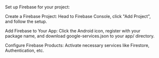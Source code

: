 Set up Firebase for your project:

Create a Firebase Project: Head to Firebase Console, click "Add Project", and follow the setup.

Add Firebase to Your App: Click the Android icon, register with your package name, and download google-services.json to your app/ directory.

Configure Firebase Products: Activate necessary services like Firestore, Authentication, etc.
